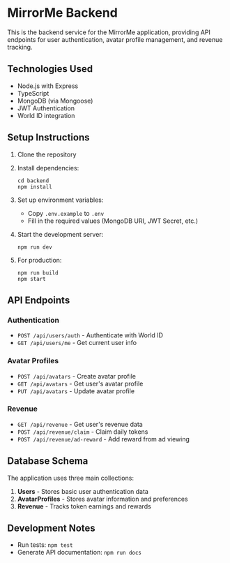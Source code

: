 # MirrorMe Backend

This is the backend service for the MirrorMe application, providing API endpoints for user authentication, avatar profile management, and revenue tracking.

## Technologies Used

- Node.js with Express
- TypeScript
- MongoDB (via Mongoose)
- JWT Authentication
- World ID integration

## Setup Instructions

1. Clone the repository
2. Install dependencies:
   ```
   cd backend
   npm install
   ```
3. Set up environment variables:
   - Copy `.env.example` to `.env`
   - Fill in the required values (MongoDB URI, JWT Secret, etc.)

4. Start the development server:
   ```
   npm run dev
   ```

5. For production:
   ```
   npm run build
   npm start
   ```

## API Endpoints

### Authentication

- `POST /api/users/auth` - Authenticate with World ID
- `GET /api/users/me` - Get current user info

### Avatar Profiles

- `POST /api/avatars` - Create avatar profile
- `GET /api/avatars` - Get user's avatar profile
- `PUT /api/avatars` - Update avatar profile

### Revenue

- `GET /api/revenue` - Get user's revenue data
- `POST /api/revenue/claim` - Claim daily tokens
- `POST /api/revenue/ad-reward` - Add reward from ad viewing

## Database Schema

The application uses three main collections:

1. **Users** - Stores basic user authentication data
2. **AvatarProfiles** - Stores avatar information and preferences
3. **Revenue** - Tracks token earnings and rewards

## Development Notes

- Run tests: `npm test`
- Generate API documentation: `npm run docs`
